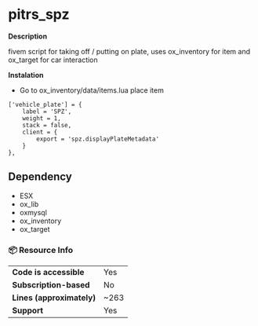 # pitrs_spz

**Description** 

fivem script for taking off / putting on plate, uses ox_inventory for item and ox_target for car interaction


**Instalation**

* Go to ox_inventory/data/items.lua place item

```
['vehicle_plate'] = {
    label = 'SPZ',
    weight = 1,
    stack = false,
    client = {
        export = 'spz.displayPlateMetadata' 
    }
},

```
## Dependency
* ESX
* ox_lib
* oxmysql
* ox_inventory
* ox_target

### 📦 Resource Info

|||
| --- | --- |
|**Code is accessible**|Yes|
|**Subscription-based**|No|
|**Lines (approximately)**|~263|
|**Support**|Yes|
